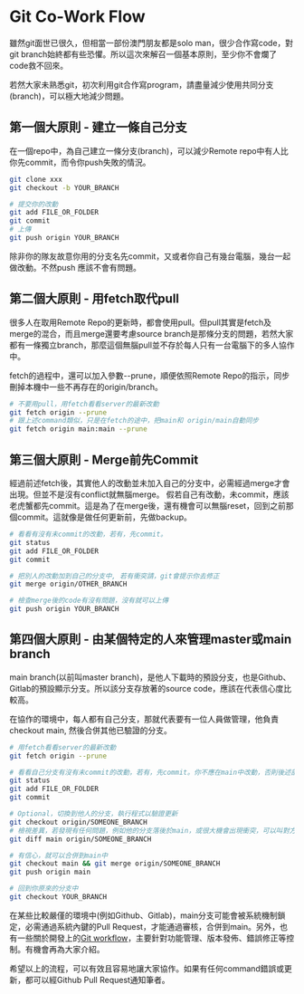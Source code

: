 # Git Co-Work Flow
雖然git面世已很久，但相當一部份澳門朋友都是solo man，很少合作寫code，對git branch始終都有些恐懼。所以這次來解召一個基本原則，至少你不會爛了code救不回來。

若然大家未熟悉git，初次利用git合作寫program，請盡量減少使用共同分支(branch)，可以極大地減少問題。

## 第一個大原則 - 建立一條自己分支
在一個repo中，為自己建立一條分支(branch)，可以減少Remote repo中有人比你先commit，而令你push失敗的情況。
```bash
git clone xxx
git checkout -b YOUR_BRANCH

# 提交你的改動
git add FILE_OR_FOLDER
git commit
# 上傳
git push origin YOUR_BRANCH
```

除非你的隊友故意你用的分支名先commit，又或者你自己有幾台電腦，幾台一起做改動。不然push 應該不會有問題。

## 第二個大原則 - 用fetch取代pull
很多人在取用Remote Repo的更新時，都會使用pull。但pull其實是fetch及merge的混合，而且merge還要考慮source branch是那條分支的問題，若然大家都有一條獨立branch，那麼這個無腦pull並不存於每人只有一台電腦下的多人協作中。

fetch的過程中，還可以加入參數--prune，順便依照Remote Repo的指示，同步刪掉本機中一些不再存在的origin/branch。

```bash
# 不要用pull，用fetch看看server的最新改動
git fetch origin --prune
# 跟上述command類似，只是在fetch的途中，把main和 origin/main自動同步
git fetch origin main:main --prune
```

## 第三個大原則 - Merge前先Commit
經過前述fetch後，其實他人的改動並未加入自己的分支中，必需經過merge才會出現。但並不是沒有conflict就無腦merge。 假若自己有改動，未commit，應該老虎蟹都先commit。這是為了在merge後，還有機會可以無腦reset，回到之前那個commit。這就像是做任何更新前，先做backup。

```bash
# 看看有沒有未commit的改動，若有，先commit。
git status
git add FILE_OR_FOLDER
git commit

# 把別人的改動加到自己的分支中, 若有衝突請，git會提示你去修正
git merge origin/OTHER_BRANCH

# 檢查merge後的code有沒有問題，沒有就可以上傳
git push origin YOUR_BRANCH
```

## 第四個大原則 - 由某個特定的人來管理master或main branch
main branch(以前叫master branch)，是他人下載時的預設分支，也是Github、Gitlab的預設顯示分支。所以該分支存放著的source code，應該在代表信心度比較高。

在協作的環境中，每人都有自己分支，那就代表要有一位人員做管理，他負責checkout main, 然後合併其他已驗證的分支。

```bash
# 用fetch看看server的最新改動
git fetch origin --prune

# 看看自己分支有沒有未commit的改動，若有，先commit。你不應在main中改動，否則後述部份會有機會亂了。
git status
git add FILE_OR_FOLDER
git commit

# Optional，切換到他人的分支，執行程式以驗證更新
git checkout origin/SOMEONE_BRANCH
# 檢視差異，若發現有任何問題，例如他的分支落後於main，或很大機會出現衝突，可以叫對方先更新到最新狀況，再重來一次
git diff main origin/SOMEONE_BRANCH

# 有信心，就可以合併到main中
git checkout main && git merge origin/SOMEONE_BRANCH
git push origin main

# 回到你原來的分支中
git checkout YOUR_BRANCH
```

在某些比較嚴僅的環境中(例如Github、Gitlab)，main分支可能會被系統機制鎖定，必需通過系統內鍵的Pull Request，才能通過審核，合併到main。另外，也有一些關於開發上的[Git workflow](https://www.atlassian.com/git/tutorials/comparing-workflows/gitflow-workflow)，主要針對功能管理、版本發佈、錯誤修正等控制。有機會再為大家介紹。

希望以上的流程，可以有效且容易地讓大家協作。如果有任何command錯誤或更新，都可以經Github Pull Request通知筆者。